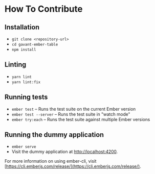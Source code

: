# How To Contribute

## Installation

-   `git clone <repository-url>`
-   `cd gavant-ember-table`
-   `npm install`

## Linting

-   `yarn lint`
-   `yarn lint:fix`

## Running tests

-   `ember test` – Runs the test suite on the current Ember version
-   `ember test --server` – Runs the test suite in "watch mode"
-   `ember try:each` – Runs the test suite against multiple Ember versions

## Running the dummy application

-   `ember serve`
-   Visit the dummy application at [http://localhost:4200](http://localhost:4200).

For more information on using ember-cli, visit [https://cli.emberjs.com/release/](https://cli.emberjs.com/release/).
